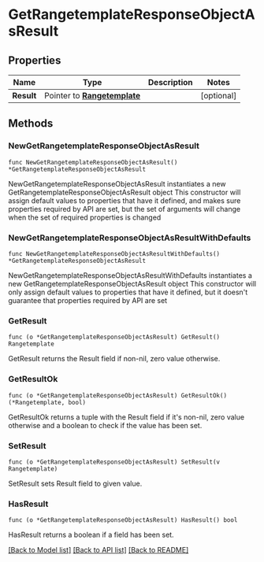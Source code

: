 # GetRangetemplateResponseObjectAsResult

## Properties

Name | Type | Description | Notes
------------ | ------------- | ------------- | -------------
**Result** | Pointer to [**Rangetemplate**](Rangetemplate.md) |  | [optional] 

## Methods

### NewGetRangetemplateResponseObjectAsResult

`func NewGetRangetemplateResponseObjectAsResult() *GetRangetemplateResponseObjectAsResult`

NewGetRangetemplateResponseObjectAsResult instantiates a new GetRangetemplateResponseObjectAsResult object
This constructor will assign default values to properties that have it defined,
and makes sure properties required by API are set, but the set of arguments
will change when the set of required properties is changed

### NewGetRangetemplateResponseObjectAsResultWithDefaults

`func NewGetRangetemplateResponseObjectAsResultWithDefaults() *GetRangetemplateResponseObjectAsResult`

NewGetRangetemplateResponseObjectAsResultWithDefaults instantiates a new GetRangetemplateResponseObjectAsResult object
This constructor will only assign default values to properties that have it defined,
but it doesn't guarantee that properties required by API are set

### GetResult

`func (o *GetRangetemplateResponseObjectAsResult) GetResult() Rangetemplate`

GetResult returns the Result field if non-nil, zero value otherwise.

### GetResultOk

`func (o *GetRangetemplateResponseObjectAsResult) GetResultOk() (*Rangetemplate, bool)`

GetResultOk returns a tuple with the Result field if it's non-nil, zero value otherwise
and a boolean to check if the value has been set.

### SetResult

`func (o *GetRangetemplateResponseObjectAsResult) SetResult(v Rangetemplate)`

SetResult sets Result field to given value.

### HasResult

`func (o *GetRangetemplateResponseObjectAsResult) HasResult() bool`

HasResult returns a boolean if a field has been set.


[[Back to Model list]](../README.md#documentation-for-models) [[Back to API list]](../README.md#documentation-for-api-endpoints) [[Back to README]](../README.md)


